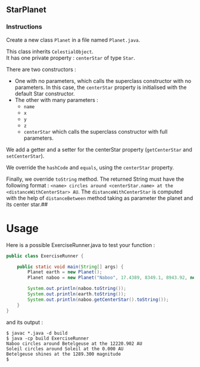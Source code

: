 ## StarPlanet

### Instructions

Create a new class `Planet` in a file named `Planet.java`.

This class inherits `CelestialObject`.  
It has one private property : `centerStar` of type `Star`.

There are two constructors :

- One with no parameters, which calls the superclass constructor with no parameters. In this case, the `centerStar` property is initialised with the default Star constructor.
- The other with many parameters :
  - `name`
  - `x`
  - `y`
  - `z`
  - `centerStar`
    which calls the superclass constructor with full parameters.

We add a getter and a setter for the centerStar property (`getCenterStar` and `setCenterStar`).

We override the `hashCode` and `equals`, using the `centerStar` property.

Finally, we override `toString` method. The returned String must have the following format : `<name> circles around <centerStar.name> at the <distanceWithCenterStar> AU`.
The `distanceWithCenterStar` is computed with the help of `distanceBetween` method taking as parameter the planet and its center star.##

# Usage

Here is a possible ExerciseRunner.java to test your function :

```java
public class ExerciseRunner {

    public static void main(String[] args) {
        Planet earth = new Planet();
        Planet naboo = new Planet("Naboo", 17.4389, 8349.1, 8943.92, new Star("Betelgeuse", 128.23, -12.82, 32.328, 1289.3));

        System.out.println(naboo.toString());
        System.out.println(earth.toString());
        System.out.println(naboo.getCenterStar().toString());
    }
}
```

and its output :

```shell
$ javac *.java -d build
$ java -cp build ExerciseRunner
Naboo circles around Betelgeuse at the 12220.902 AU
Soleil circles around Soleil at the 0.000 AU
Betelgeuse shines at the 1289.300 magnitude
$
```
